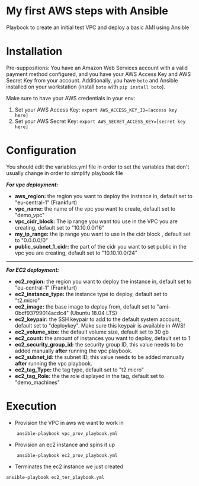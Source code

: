 # My first AWS steps with Ansible
Playbook to create an initial test VPC and deploy a basic AMI using Ansible

# Installation
Pre-suppositions: You have an Amazon Web Services account with a valid payment method configured, and you have your AWS Access Key and AWS Secret Key from your account. Additionally, you have `boto` and Ansible installed on your workstation (install `boto` with `pip install boto`).


Make sure to have your AWS credentials in your env:

1. Set your AWS Access Key: `export AWS_ACCESS_KEY_ID=[access key here]`
2. Set your AWS Secret Key: `export AWS_SECRET_ACCESS_KEY=[secret key here]`

# Configuration

You should edit the variables.yml file in order to set the variables that don't usually change in order to simplify playbook file

_**For vpc deployment:**_

* **aws_region:** the region you want to deploy the instance in, default set to "eu-central-1" (Frankfurt)
* **vpc_name:** the name of the vpc you want to create, default set to "demo_vpc"
* **vpc_cidr_block:** The ip range you want tou use in the VPC you are creating, default set to "10.10.0.0/16"
* **my_ip_range:** the ip range you want to use in the cidr block , default set to "0.0.0.0/0"
* **public_subnet_1_cidr:** the part of the cidr you want to set public in the vpc you are creating, default set to "10.10.10.0/24"

 * **

_**For EC2 deployment:**_
 * **ec2_region:** the region you want to deploy the instance in, default set to "eu-central-1" (Frankfurt)
 * **ec2_instance_type:** the instance type to deploy, default set to "t2.micro"
 * **ec2_image:** the base image to deploy from, default set to "ami-0bdf93799014acdc4" (Ubuntu 18.04 LTS)
 * **ec2_keypair:** the SSH keypair to add to the default system account, default set to "deploykey". Make sure this keypair is available in AWS!
 * **ec2_volume_size:** the default volume size, default set to 30 gb
 * **ec2_count:** the amount of instances you want to deploy, default set to 1
 * **ec2_security_group_id:** the security group ID, this value needs to be added manually **after** running the vpc playbook.
 * **ec2_subnet_id:** the subnet ID, this value needs to be added manually **after** running the vpc playbook.
 * **ec2_tag_Type:** the tag type, default set to "t2.micro"
 * **ec2_tag_Role:** the the role displayed in the tag, default set to "demo_machines"

# Execution

* Provision the VPC in aws we want to work in
```
    ansible-playbook vpc_prov_playbook.yml
```
* Provision an ec2 instance and spins it up
```
    ansible-playbook ec2_prov_playbook.yml
```
* Terminates the ec2 instance we just created
```
ansible-playbook ec2_ter_playbook.yml
```

